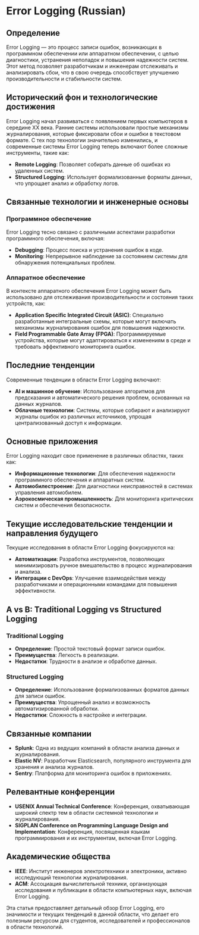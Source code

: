 # Error Logging (Russian)

## Определение

Error Logging — это процесс записи ошибок, возникающих в программном обеспечении или аппаратном обеспечении, с целью диагностики, устранения неполадок и повышения надежности систем. Этот метод позволяет разработчикам и инженерам отслеживать и анализировать сбои, что в свою очередь способствует улучшению производительности и стабильности систем.

## Исторический фон и технологические достижения

Error Logging начал развиваться с появлением первых компьютеров в середине XX века. Ранние системы использовали простые механизмы журналирования, которые фиксировали сбои и ошибки в текстовом формате. С тех пор технологии значительно изменились, и современные системы Error Logging теперь включают более сложные инструменты, такие как:

- **Remote Logging**: Позволяет собирать данные об ошибках из удаленных систем.
- **Structured Logging**: Использует формализованные форматы данных, что упрощает анализ и обработку логов.

## Связанные технологии и инженерные основы

### Программное обеспечение

Error Logging тесно связано с различными аспектами разработки программного обеспечения, включая:

- **Debugging**: Процесс поиска и устранения ошибок в коде.
- **Monitoring**: Непрерывное наблюдение за состоянием системы для обнаружения потенциальных проблем.

### Аппаратное обеспечение

В контексте аппаратного обеспечения Error Logging может быть использовано для отслеживания производительности и состояния таких устройств, как:

- **Application Specific Integrated Circuit (ASIC)**: Специально разработанные интегральные схемы, которые могут включать механизмы журналирования ошибок для повышения надежности.
- **Field Programmable Gate Array (FPGA)**: Программируемые устройства, которые могут адаптироваться к изменениям в среде и требовать эффективного мониторинга ошибок.

## Последние тенденции

Современные тенденции в области Error Logging включают:

- **AI и машинное обучение**: Использование алгоритмов для предсказания и автоматического решения проблем, основанных на данных журналов.
- **Облачные технологии**: Системы, которые собирают и анализируют журналы ошибок из различных источников, упрощая централизованный доступ к информации.

## Основные приложения

Error Logging находит свое применение в различных областях, таких как:

- **Информационные технологии**: Для обеспечения надежности программного обеспечения и аппаратных систем.
- **Автомобилестроение**: Для диагностики неисправностей в системах управления автомобилем.
- **Аэрокосмическая промышленность**: Для мониторинга критических систем и обеспечения безопасности.

## Текущие исследовательские тенденции и направления будущего

Текущие исследования в области Error Logging фокусируются на:

- **Автоматизации**: Разработка инструментов, позволяющих минимизировать ручное вмешательство в процесс журналирования и анализа.
- **Интеграции с DevOps**: Улучшение взаимодействия между разработчиками и операционными командами для повышения эффективности.

## A vs B: Traditional Logging vs Structured Logging

### Traditional Logging

- **Определение**: Простой текстовый формат записи ошибок.
- **Преимущества**: Легкость в реализации.
- **Недостатки**: Трудности в анализе и обработке данных.

### Structured Logging

- **Определение**: Использование формализованных форматов данных для записи ошибок.
- **Преимущества**: Упрощенный анализ и возможность автоматизированной обработки.
- **Недостатки**: Сложность в настройке и интеграции.

## Связанные компании

- **Splunk**: Одна из ведущих компаний в области анализа данных и журналирования.
- **Elastic NV**: Разработчик Elasticsearch, популярного инструмента для хранения и анализа журналов.
- **Sentry**: Платформа для мониторинга ошибок в приложениях.

## Релевантные конференции

- **USENIX Annual Technical Conference**: Конференция, охватывающая широкий спектр тем в области системной технологии и журналирования.
- **SIGPLAN Conference on Programming Language Design and Implementation**: Конференция, посвященная языкам программирования и их инструментам, включая Error Logging.

## Академические общества

- **IEEE**: Институт инженеров электротехники и электроники, активно исследующий технологии журналирования.
- **ACM**: Ассоциация вычислительной техники, организующая исследования и публикации в области компьютерных наук, включая Error Logging.

Эта статья предоставляет детальный обзор Error Logging, его значимости и текущих тенденций в данной области, что делает его полезным ресурсом для студентов, исследователей и профессионалов в области технологий.